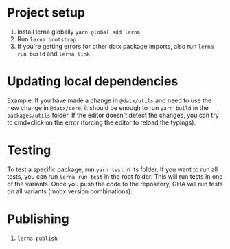 # Project setup

1. Install lerna globally `yarn global add lerna`
2. Run `lerna bootstrap`
3. If you're getting errors for other datx package imports, also run `lerna run build` and `lerna link`

# Updating local dependencies

Example: If you have made a change in `@datx/utils` and need to use the new change in `@datx/core`, it should be enough to run `yarn build` in the `packages/utils` folder. If the editor doesn't detect the changes, you can try to cmd+click on the error (forcing the editor to reload the typings).

# Testing

To test a specific package, run `yarn test` in its folder. If you want to run all tests, you can run `lerna run test` in the root folder. This will run tests in one of the variants. Once you push the code to the repository, GHA will run tests on all variants (mobx version combinations).

# Publishing

1. `lerna publish`
